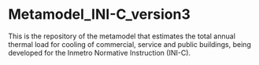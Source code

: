 # Metamodel_INI-C_version3
This is the repository of the metamodel that estimates the total annual thermal load for cooling of commercial, service and public buildings, being developed for the Inmetro Normative Instruction (INI-C).
